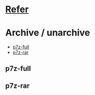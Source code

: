# [Refer](https://itsfoss-com.translate.goog/use-7zip-ubuntu-linux/?_x_tr_sl=en&_x_tr_tl=vi&_x_tr_hl=vi&_x_tr_pto=tc)

# Archive / unarchive
- [p7z-full](#p7z-full)
- [p7z-rar](#p7z-rar)

## p7z-full

## p7z-rar